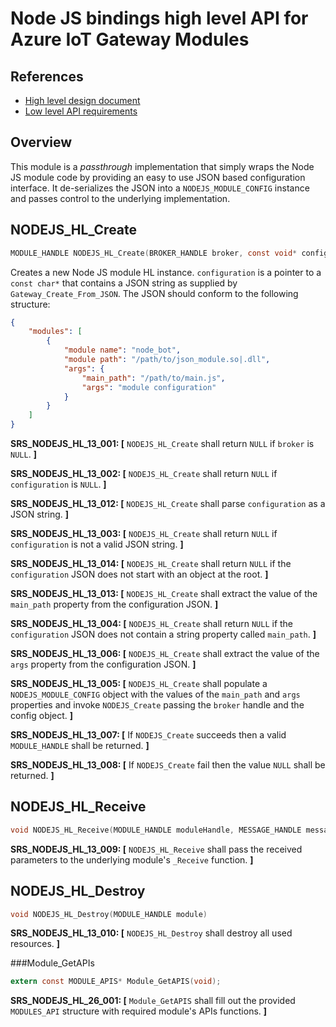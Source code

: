 Node JS bindings high level API for Azure IoT Gateway Modules
=============================================================

References
----------

  - [High level design document](./nodejs_bindings_hld.md)
  - [Low level API requirements](./nodejs_bindings_requirements.md)

Overview
--------

This module is a *passthrough* implementation that simply wraps the Node JS
module code by providing an easy to use JSON based configuration interface. It
de-serializes the JSON into a `NODEJS_MODULE_CONFIG` instance and passes control
to the underlying implementation.

NODEJS_HL_Create
----------------
```c
MODULE_HANDLE NODEJS_HL_Create(BROKER_HANDLE broker, const void* configuration);
```

Creates a new Node JS module HL instance. `configuration` is a pointer to a
`const char*` that contains a JSON string as supplied by `Gateway_Create_From_JSON`.
The JSON should conform to the following structure:

```json
{
    "modules": [
        {
            "module name": "node_bot",
            "module path": "/path/to/json_module.so|.dll",
            "args": {
                "main_path": "/path/to/main.js",
                "args": "module configuration"
            }
        }
    ]
}
```

**SRS_NODEJS_HL_13_001: [** `NODEJS_HL_Create` shall return `NULL` if `broker` is `NULL`. **]**

**SRS_NODEJS_HL_13_002: [** `NODEJS_HL_Create` shall return `NULL` if `configuration` is `NULL`. **]**

**SRS_NODEJS_HL_13_012: [** `NODEJS_HL_Create` shall parse `configuration` as a JSON string. **]**

**SRS_NODEJS_HL_13_003: [** `NODEJS_HL_Create` shall return `NULL` if `configuration` is not a valid JSON string. **]**

**SRS_NODEJS_HL_13_014: [** `NODEJS_HL_Create` shall return `NULL` if the `configuration` JSON does not start with an object at the root. **]**

**SRS_NODEJS_HL_13_013: [** `NODEJS_HL_Create` shall extract the value of the `main_path` property from the configuration JSON. **]**

**SRS_NODEJS_HL_13_004: [** `NODEJS_HL_Create` shall return `NULL` if the `configuration` JSON does not contain a string property called `main_path`. **]**

**SRS_NODEJS_HL_13_006: [** `NODEJS_HL_Create` shall extract the value of the `args` property from the configuration JSON. **]**

**SRS_NODEJS_HL_13_005: [** `NODEJS_HL_Create` shall populate a `NODEJS_MODULE_CONFIG` object with the values of the `main_path` and `args` properties and invoke `NODEJS_Create` passing the `broker` handle and the config object. **]**

**SRS_NODEJS_HL_13_007: [** If `NODEJS_Create` succeeds then a valid `MODULE_HANDLE` shall be returned. **]**

**SRS_NODEJS_HL_13_008: [** If `NODEJS_Create` fail then the value `NULL` shall be returned. **]**

NODEJS_HL_Receive
-----------------
```c
void NODEJS_HL_Receive(MODULE_HANDLE moduleHandle, MESSAGE_HANDLE messageHandle)
```

**SRS_NODEJS_HL_13_009: [** `NODEJS_HL_Receive` shall pass the received parameters to the underlying module's `_Receive` function. **]**

NODEJS_HL_Destroy
-----------------
```c
void NODEJS_HL_Destroy(MODULE_HANDLE module)
```

**SRS_NODEJS_HL_13_010: [** `NODEJS_HL_Destroy` shall destroy all used resources. **]**

###Module_GetAPIs
```c
extern const MODULE_APIS* Module_GetAPIS(void);
```

**SRS_NODEJS_HL_26_001: [** `Module_GetAPIS` shall fill out the provided `MODULES_API` structure with required module's APIs functions. **]**
